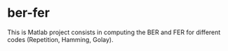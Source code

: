 # ber-fer
This is Matlab project consists in computing the BER and FER for different codes (Repetition, Hamming, Golay).
